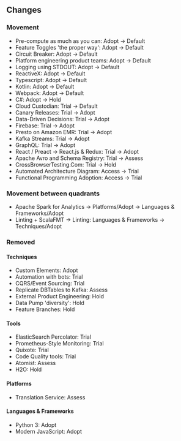 ## Changes

### Movement

* Pre-compute as much as you can: Adopt -> Default
* Feature Toggles 'the proper way': Adopt -> Default
* Circuit Breaker: Adopt -> Default
* Platform engineering product teams: Adopt -> Default
* Logging using STDOUT: Adopt -> Default
* ReactiveX: Adopt -> Default
* Typescript: Adopt -> Default
* Kotlin: Adopt -> Default
* Webpack: Adopt -> Default
* C#: Adopt -> Hold
* Cloud Custodian: Trial -> Default
* Canary Releases: Trial -> Adopt
* Data-Driven Decisions: Trial -> Adopt
* Firebase: Trial -> Adopt
* Presto on Amazon EMR: Trial -> Adopt
* Kafka Streams: Trial -> Adopt
* GraphQL: Trial -> Adopt
* React / Preact -> React.js & Redux: Trial -> Adopt
* Apache Avro and Schema Registry: Trial -> Assess
* CrossBrowserTesting.Com: Trial -> Hold
* Automated Architecture Diagram: Access -> Trial
* Functional Programming Adoption: Access -> Trial

### Movement between quadrants

* Apache Spark for Analytics -> Platforms/Adopt -> Languages & Frameworks/Adopt
* Linting + ScalaFMT -> Linting: Languages & Frameworks -> Techniques/Adopt

### Removed

#### Techniques

* Custom Elements: Adopt
* Automation with bots: Trial
* CQRS/Event Sourcing: Trial
* Replicate DBTables to Kafka: Assess
* External Product Engineering: Hold
* Data Pump 'diversity': Hold
* Feature Branches: Hold

#### Tools

* ElasticSearch Percolator: Trial
* Prometheus-Style Monitoring: Trial
* Quixote: Trial
* Code Quality tools: Trial
* Atomist: Assess
* H2O: Hold

#### Platforms

* Translation Service: Assess

#### Languages & Frameworks

* Python 3: Adopt
* Modern JavaScript: Adopt
